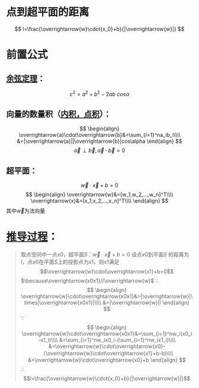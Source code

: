 # 点到超平面的距离
$$
l=\frac{\overrightarrow{w}\cdot{x_0}+b}{|\overrightarrow{w}|}
$$

# 前置公式
## [余弦定理](https://baike.baidu.com/item/余弦定理/957460?fr=aladdin)：
$$c^2=a^2+b^2-2ab\ cos{\alpha}$$
## 向量的数量积（[内积，点积](https://baike.baidu.com/item/%E7%82%B9%E7%A7%AF/9648528?fromtitle=%E5%86%85%E7%A7%AF&fromid=422863)）：
$$
\begin{align}
\overrightarrow{a}\cdot\overrightarrow{b}&=\sum_{i=1}^na_ib_i\\\\
&=|\overrightarrow{a}||\overrightarrow{b}|cos\alpha
\end{align}
$$
$$
\overrightarrow{a}\perp\overrightarrow{b},\overrightarrow{a}\cdot\overrightarrow{b}=0
$$
## 超平面：
$$\overrightarrow{w}\cdot\overrightarrow{x}+b=0$$
$$
\begin{align}
\overrightarrow{w}&=[w_1,w_2,...,w_n]^T\\\\
\overrightarrow{x}&=[x_1,x_2,...,x_n]^T\\\\
\end{align}
$$
其中$\overrightarrow{w}$为法向量

# [推导过程]((https://www.cnblogs.com/yanganling/p/8007050.html))：
>取点空间中一点$x0$，超平面$S$：$\overrightarrow{w}\cdot\overrightarrow{x}+b=0$
设点$x0$到平面$S$ 的距离为$l$，点$x0$在平面$S$上的投影点为$x1$，则$x1$满足
$$\overrightarrow{w}\cdot\overrightarrow{x1}+b=0$$
$\because\overrightarrow{x0x1}//\overrightarrow{w}$
$\therefore$
$$
\begin{align}
\overrightarrow{w}\cdot\overrightarrow{x0x1}&=|\overrightarrow{w}|\times|\overrightarrow{x0x1}|\\\\
&=|\overrightarrow{w}|l
\end{align}
$$
$\because$
$$
\begin{align}
\overrightarrow{w}\cdot\overrightarrow{x0x1}&=\sum_{i=1}^nw_i(x0_i-x1_i)\\\\
&=\sum_{i=1}^nw_ix0_i-(\sum_{i=1}^nw_ix1_i)\\\\
&=\overrightarrow{w}\cdot\overrightarrow{x0}-（\overrightarrow{w}\cdot\overrightarrow{x1}+b-b)\\\\
&=\overrightarrow{w}\cdot\overrightarrow{x0}+b
\end{align}
$$
$\therefore$
$$l=\frac{\overrightarrow{w}\cdot{x_0}+b}{|\overrightarrow{w}|}$$